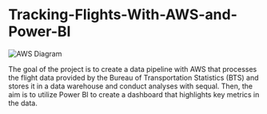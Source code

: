 # Tracking-Flights-With-AWS-and-Power-BI

![AWS Diagram](https://github.com/anair123/Tracking-U.S.-Flights-With-AWS-and-Power-BI/assets/47230033/2db2d536-d5b2-4d51-bf41-eea9d7652d00)


The goal of the project is to create a data pipeline with AWS that processes the flight data provided by the Bureau of Transportation Statistics (BTS) and stores it in a data warehouse and conduct analyses with sequal. Then, the aim is to utilize Power BI to create a dashboard that highlights key metrics in the data.  
